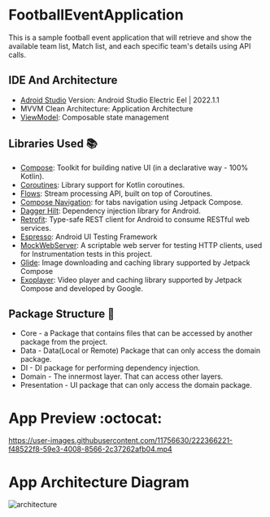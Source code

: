 # FootballEventApplication
This is a sample football event application that will retrieve and show the available team list, Match list, and each specific team's details using API calls.

## IDE And Architecture

* [Adroid Studio][11] Version: Android Studio Electric Eel | 2022.1.1
* MVVM Clean Architecture: Application Architecture
* [ViewModel][10]: Composable state management

[10]: https://developer.android.com/topic/libraries/architecture/viewmodel
[11]: https://developer.android.com/studio

## Libraries Used :books:

* [Compose][0]: Toolkit for building native UI (in a declarative way - 100% Kotlin).
* [Coroutines][1]: Library support for Kotlin coroutines.
* [Flows][2]: Stream processing API, built on top of Coroutines.
* [Compose Navigation][3]: for tabs navigation using Jetpack Compose.
* [Dagger Hilt][4]: Dependency injection library for Android.
* [Retrofit][5]: Type-safe REST client for Android to consume RESTful web services.
* [Espresso][6]: Android UI Testing Framework
* [MockWebServer][7]: A scriptable web server for testing HTTP clients, used for Instrumentation tests in this project.
* [Glide][8]: Image downloading and caching library supported by Jetpack Compose
* [Exoplayer][9]: Video player and caching library supported by Jetpack Compose and developed by Google.

[0]:  https://developer.android.com/jetpack
[1]:  https://github.com/Kotlin/kotlinx.coroutines
[2]:  https://kotlin.github.io/kotlinx.coroutines/kotlinx-coroutines-core/kotlinx.coroutines.flow/-flow/
[3]:  https://developer.android.com/jetpack/compose/navigation
[4]:  https://dagger.dev/hilt/
[5]:  https://github.com/square/retrofit
[6]:  https://developer.android.com/training/testing/espresso/
[7]:  https://github.com/square/okhttp/tree/master/mockwebserver
[8]: https://github.com/bumptech/glide
[9]: https://github.com/google/ExoPlayer

## Package Structure :bookmark_tabs:

* Core - a Package that contains files that can be accessed by another package from the project.
* Data - Data(Local or Remote) Package that can only access the domain package.
* DI - DI package for performing dependency injection.
* Domain - The innermost layer. That can access other layers.
* Presentation - UI package that can only access the domain package.


# App Preview :octocat:

https://user-images.githubusercontent.com/11756630/222366221-f48522f8-59e3-4008-8566-2c37262afb04.mp4

# App Architecture Diagram

![architecture](https://user-images.githubusercontent.com/11756630/222377667-406cd12e-be08-4b81-a0e1-5dc92c292cfd.png)


